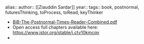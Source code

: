 alias::
author:: [[Ziauddin Sardar]]
year::
tags:: book, postnormal, futuresThinking, toProcess, toRead, keyThinker


- [BiB-The-Postnormal-Times-Reader-Combined.pdf](https://iiit.org/wp-content/uploads/BiB-The-Postnormal-Times-Reader-Combined.pdf)
- Open access full chapters available here: https://www.jstor.org/stable/j.ctv10kmcqv
-

